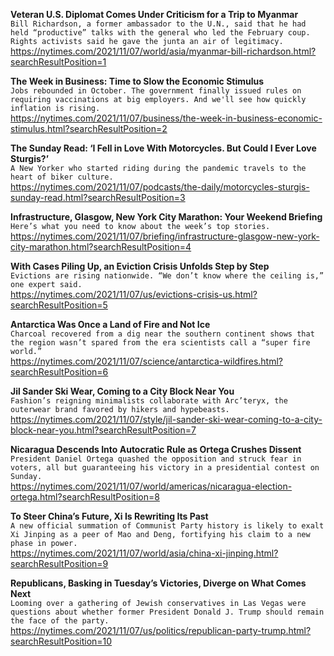 **Veteran U.S. Diplomat Comes Under Criticism for a Trip to Myanmar**\
`Bill Richardson, a former ambassador to the U.N., said that he had held “productive” talks with the general who led the February coup. Rights activists said he gave the junta an air of legitimacy.`\
https://nytimes.com/2021/11/07/world/asia/myanmar-bill-richardson.html?searchResultPosition=1

**The Week in Business: Time to Slow the Economic Stimulus**\
`Jobs rebounded in October. The government finally issued rules on requiring vaccinations at big employers. And we'll see how quickly inflation is rising.`\
https://nytimes.com/2021/11/07/business/the-week-in-business-economic-stimulus.html?searchResultPosition=2

**The Sunday Read: ‘I Fell in Love With Motorcycles. But Could I Ever Love Sturgis?’**\
`A New Yorker who started riding during the pandemic travels to the heart of biker culture.`\
https://nytimes.com/2021/11/07/podcasts/the-daily/motorcycles-sturgis-sunday-read.html?searchResultPosition=3

**Infrastructure, Glasgow, New York City Marathon: Your Weekend Briefing**\
`Here’s what you need to know about the week’s top stories.`\
https://nytimes.com/2021/11/07/briefing/infrastructure-glasgow-new-york-city-marathon.html?searchResultPosition=4

**With Cases Piling Up, an Eviction Crisis Unfolds Step by Step**\
`Evictions are rising nationwide. “We don’t know where the ceiling is,” one expert said.`\
https://nytimes.com/2021/11/07/us/evictions-crisis-us.html?searchResultPosition=5

**Antarctica Was Once a Land of Fire and Not Ice**\
`Charcoal recovered from a dig near the southern continent shows that the region wasn’t spared from the era scientists call a “super fire world.”`\
https://nytimes.com/2021/11/07/science/antarctica-wildfires.html?searchResultPosition=6

**Jil Sander Ski Wear, Coming to a City Block Near You**\
`Fashion’s reigning minimalists collaborate with Arc’teryx, the outerwear brand favored by hikers and hypebeasts.`\
https://nytimes.com/2021/11/07/style/jil-sander-ski-wear-coming-to-a-city-block-near-you.html?searchResultPosition=7

**Nicaragua Descends Into Autocratic Rule as Ortega Crushes Dissent**\
`President Daniel Ortega quashed the opposition and struck fear in voters, all but guaranteeing his victory in a presidential contest on Sunday.`\
https://nytimes.com/2021/11/07/world/americas/nicaragua-election-ortega.html?searchResultPosition=8

**To Steer China’s Future, Xi Is Rewriting Its Past**\
`A new official summation of Communist Party history is likely to exalt Xi Jinping as a peer of Mao and Deng, fortifying his claim to a new phase in power.`\
https://nytimes.com/2021/11/07/world/asia/china-xi-jinping.html?searchResultPosition=9

**Republicans, Basking in Tuesday’s Victories, Diverge on What Comes Next**\
`Looming over a gathering of Jewish conservatives in Las Vegas were questions about whether former President Donald J. Trump should remain the face of the party.`\
https://nytimes.com/2021/11/07/us/politics/republican-party-trump.html?searchResultPosition=10

